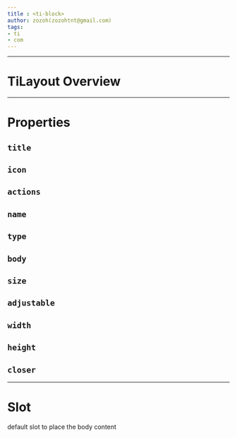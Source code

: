 ```yaml
---
title : <ti-block>
author: zozoh(zozohtnt@gmail.com)
tags:
- ti
- com
---
```


-------------------------------------------------
# TiLayout Overview

-------------------------------------------------
# Properties

## `title`

## `icon`

## `actions`

## `name`

## `type`

## `body`

## `size`

## `adjustable`

## `width`

## `height`

## `closer`

-------------------------------------------------
# Slot

default slot to place the body content

